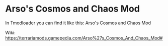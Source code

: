 # Arso's Cosmos and Chaos Mod
In Tmodloader you can find it like this: Arso's Cosmos and Chaos Mod

Wiki: https://terrariamods.gamepedia.com/Arso%27s_Cosmos_And_Chaos_Mod#
